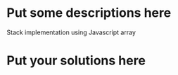 
# Put some descriptions here 
Stack implementation using Javascript array
# Put your solutions here
